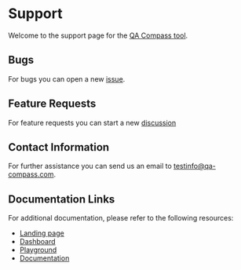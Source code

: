 # Support

Welcome to the support page for the [QA Compass tool](https://qa-compass.com/).

## Bugs

For bugs you can open a new [issue](https://github.com/qa-compass/support/issues).

## Feature Requests

For feature requests you can start a new [discussion](https://github.com/qa-compass/support/discussions/categories/ideas)

## Contact Information

For further assistance you can send us an email to [testinfo@qa-compass.com](mailto:testinfo@qa-compass.com).

<!-- ## Project Roadmap

Stay informed about the future direction of the project. The roadmap includes upcoming features, ongoing development, and estimated timelines.

- [Project Roadmap](https://github.com/qa-compass/roadmap) -->

## Documentation Links

For additional documentation, please refer to the following resources:

- [Landing page](https://qa-compass.com)
- [Dashboard](https://dashboard.qa-compass.com/)
- [Playground](https://docs.qa-compass.com/playground/)
- [Documentation](https://docs.qa-compass.com/)

